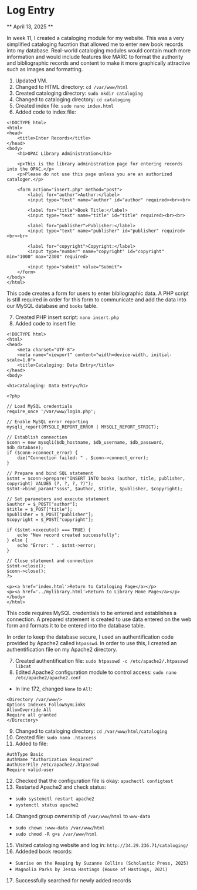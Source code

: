 # Log Entry

** April 13, 2025 **

In week 11, I created a cataloging module for my website. This was a very simplified cataloging fucntion that allowed me to enter new book records into my database. Real-world cataloging modules would contain much more information and would include features like MARC to format the authority and bibliographic records and content to make it more graphically attractive such as images and formatting. 

1. Updated VM.
2. Changed to HTML directory: `cd /var/www/html`
3. Created cataloging directory: `sudo mkdir cataloging`
4. Changed to cataloging directory: `cd cataloging`
5. Created index file: `sudo nano index.html`
6. Added code to index file:
``` 
<!DOCTYPE html>
<html>
<head>
    <title>Enter Records</title>
</head>
<body>
    <h1>OPAC Library Administration</h1>

    <p>This is the library administration page for entering records into the OPAC.</p>
    <p>Please do not use this page unless you are an authorized cataloger.</p>

    <form action="insert.php" method="post">
        <label for="author">Author:</label>
        <input type="text" name="author" id="author" required><br><br>

        <label for="title">Book Title:</label>
        <input type="text" name="title" id="title" required><br><br>

        <label for="publisher">Publisher:</label>
        <input type="text" name="publisher" id="publisher" required><br><br>

        <label for="copyright">Copyright:</label>
        <input type="number" name="copyright" id="copyright" min="1000" max="2300" required>

        <input type="submit" value="Submit">
    </form>
</body>
</html>
```

This code creates a form for users to enter bibliographic data. A PHP script is still required in order for this form to communicate and add the data into our MySQL database and `books` table.


7. Created PHP insert script: `nano insert.php`
8. Added code to insert file:
```
<!DOCTYPE html>
<html>
<head>
    <meta charset="UTF-8">
    <meta name="viewport" content="width=device-width, initial-scale=1.0">
    <title>Cataloging: Data Entry</title>
</head>
<body>

<h1>Cataloging: Data Entry</h1>

<?php

// Load MySQL credentials
require_once '/var/www/login.php';

// Enable MySQL error reporting
mysqli_report(MYSQLI_REPORT_ERROR | MYSQLI_REPORT_STRICT);

// Establish connection
$conn = new mysqli($db_hostname, $db_username, $db_password, $db_database);
if ($conn->connect_error) {
    die("Connection failed: " . $conn->connect_error);
}

// Prepare and bind SQL statement
$stmt = $conn->prepare("INSERT INTO books (author, title, publisher, copyright) VALUES (?, ?, ?, ?)");
$stmt->bind_param("ssss", $author, $title, $publisher, $copyright);

// Set parameters and execute statement
$author = $_POST["author"];
$title = $_POST["title"];
$publisher = $_POST["publisher"];
$copyright = $_POST["copyright"];

if ($stmt->execute() === TRUE) {
    echo "New record created successfully";
} else {
    echo "Error: " . $stmt->error;
}

// Close statement and connection
$stmt->close();
$conn->close();
?>

<p><a href='index.html'>Return to Cataloging Page</a></p>
<p><a href='../mylibrary.html'>Return to Library Home Page</a></p>
</body>
</html>
```

This code requires MySQL credentials to be entered and establishes a connection. A prepared statement is created to use data entered on the web form and formats it to be entered into the database table.

In order to keep the database secure, I used an authentification code provided by Apache2 called `htpasswd`. In order to use this, I created an authentification file on my Apache2 directory.

7. Created authentification file: `sudo htpasswd -c /etc/apache2/.htpasswd libcat`
8. Edited Apache2 configuration module to control access: `sudo nano /etc/apache2/apache2.conf`
  * In line 172, changed `None` to `All`:
  ```
  <Directory /var/www/>
  Options Indexes FollowSymLinks
  AllowOverride All
  Require all granted
</Directory>
  ```
9. Changed to cataloging directory: `cd /var/www/html/cataloging`
10. Created file: `sudo nano .htaccess`
11. Added to file:
  ``` 
  AuthType Basic
AuthName "Authorization Required"
AuthUserFile /etc/apache2/.htpasswd
Require valid-user
  ```
12. Checked that the configuration file is okay: `apachectl configtest`
13. Restarted Apache2 and check status:
  * `sudo systemctl restart apache2`
  * `systemctl status apache2`
14. Changed group ownership of `/var/www/html` to `www-data`
  * `sudo chown :www-data /var/www/html`
  * `sudo chmod -R g+s /var/www/html`
15. Visited cataloging website and log in: `http://34.29.236.71/cataloging/`
16. Addeded book records: 
  * `Sunrise on the Reaping by Suzanne Collins (Scholastic Press, 2025)`
  * `Magnolia Parks by Jessa Hastings (House of Hastings, 2021)`
17. Successfully searched for newly added records

